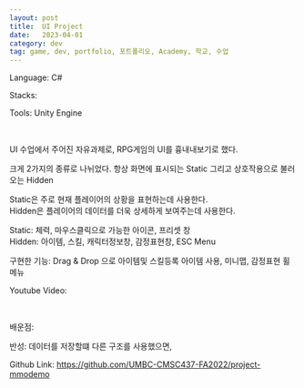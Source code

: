 ```yaml
---
layout: post
title:  UI Project
date:   2023-04-01
category: dev
tag: game, dev, portfolio, 포트폴리오, Academy, 학교, 수업
---
```





Language: C#

Stacks: 

Tools: Unity Engine

<br>

UI 수업에서 주어진 자유과제로, RPG게임의 UI를 흉내내보기로 했다.

크게 2가지의 종류로 나뉘었다.
항상 화면에 표시되는 Static
그리고 상호작용으로 불러오는 Hidden

Static은 주로 현재 플레이어의 상황을 표현하는데 사용한다.
<br>
Hidden은 플레이어의 데이터를 더욱 상세하게 보여주는데 사용한다.


<img src = "" alt = "">

<br>
Static: 체력, 마우스클릭으로 가능한 아이콘, 프리셋 창
<br>
Hidden: 아이템, 스킬, 캐릭터정보창, 감정표현창, ESC Menu

구현한 기능:
Drag & Drop 으로 아이템및 스킬등록
아이템 사용,
미니맵,
감정표현 휠 메뉴


Youtube Video: 







<br>

배운점:

반성:
    데이터를 저장할떄 다른 구조를 사용했으면,


Github Link:
    https://github.com/UMBC-CMSC437-FA2022/project-mmodemo